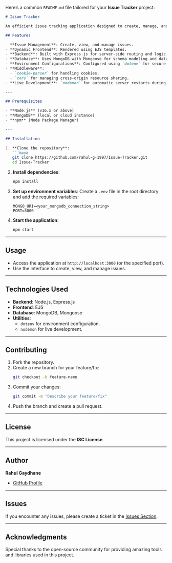 Here’s a common `README.md` file tailored for your **Issue Tracker** project:

```markdown
# Issue Tracker

An efficient issue tracking application designed to create, manage, and resolve issues. This project demonstrates how to build a task management system using modern web development tools and technologies.

## Features

- **Issue Management**: Create, view, and manage issues.
- **Dynamic Frontend**: Rendered using EJS templates.
- **Backend**: Built with Express.js for server-side routing and logic.
- **Database**: Uses MongoDB with Mongoose for schema modeling and data storage.
- **Environment Configurations**: Configured using `dotenv` for secure environment variables.
- **Middleware**:
  - `cookie-parser` for handling cookies.
  - `cors` for managing cross-origin resource sharing.
- **Live Development**: `nodemon` for automatic server restarts during development.

---

## Prerequisites

- **Node.js** (v16.x or above)
- **MongoDB** (local or cloud instance)
- **npm** (Node Package Manager)

---

## Installation

1. **Clone the repository**:
   ```bash
   git clone https://github.com/rahul-g-1997/Issue-Tracker.git
   cd Issue-Tracker
   ```

2. **Install dependencies**:
   ```bash
   npm install
   ```

3. **Set up environment variables**:
   Create a `.env` file in the root directory and add the required variables:
   ```
   MONGO_URI=<your_mongodb_connection_string>
   PORT=3000
   ```

4. **Start the application**:
   ```bash
   npm start
   ```

---

## Usage

- Access the application at `http://localhost:3000` (or the specified port).
- Use the interface to create, view, and manage issues.

---

## Technologies Used

- **Backend**: Node.js, Express.js
- **Frontend**: EJS
- **Database**: MongoDB, Mongoose
- **Utilities**:
  - `dotenv` for environment configuration.
  - `nodemon` for live development.

---

## Contributing

1. Fork the repository.
2. Create a new branch for your feature/fix:
   ```bash
   git checkout -b feature-name
   ```
3. Commit your changes:
   ```bash
   git commit -m "Describe your feature/fix"
   ```
4. Push the branch and create a pull request.

---

## License

This project is licensed under the **ISC License**.

---

## Author

**Rahul Gaydhane**

- [GitHub Profile](https://github.com/rahul-g-1997)

---

## Issues

If you encounter any issues, please create a ticket in the [Issues Section](https://github.com/rahul-g-1997/Issue-Tracker).

---

## Acknowledgments

Special thanks to the open-source community for providing amazing tools and libraries used in this project.
```

